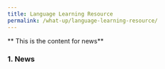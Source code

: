```yaml
---
title: Language Learning Resource
permalink: /what-up/language-learning-resource/
---
```


** This is the content for news**  


### 1. News

